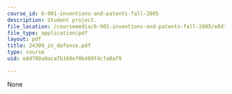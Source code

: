 ```yaml
---
course_id: 6-901-inventions-and-patents-fall-2005
description: Student project.
file_location: /coursemedia/6-901-inventions-and-patents-fall-2005/e8d780a0aca7b160ef0b489f4cfa0af9_24309_in_defense.pdf
file_type: application/pdf
layout: pdf
title: 24309_in_defense.pdf
type: course
uid: e8d780a0aca7b160ef0b489f4cfa0af9

---
```

None